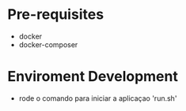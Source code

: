 # Pre-requisites
  - docker
  - docker-composer

# Enviroment Development
 - rode o comando para iniciar a aplicaçao 'run.sh'

